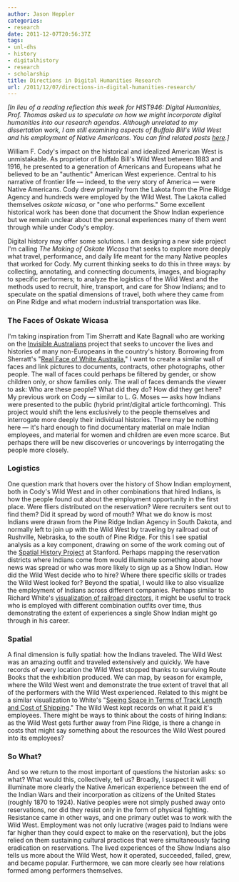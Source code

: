 ```yaml
---
author: Jason Heppler
categories:
- research
date: 2011-12-07T20:56:37Z
tags:
- unl-dhs
- history
- digitalhistory
- research
- scholarship
title: Directions in Digital Humanities Research
url: /2011/12/07/directions-in-digital-humanities-research/
---
```


*[In lieu of a reading reflection this week for HIST946: Digital Humanities, Prof. Thomas asked us to speculate on how we might incorporate digital humanities into our research agendas. Although unrelated to my dissertation work, I am still examining aspects of Buffalo Bill's Wild West and his employment of Native Americans. You can find related posts [here](http://jasonheppler.org/the-digital-humanities-seminar.html).]*

William F. Cody's impact on the historical and idealized American West is unmistakable. As proprietor of Buffalo Bill's Wild West between 1883 and 1916, he presented to a generation of Americans and Europeans what he believed to be an "authentic" American West experience. Central to his narrative of frontier life — indeed, to the very story of America — were Native Americans. Cody drew primarily from the Lakota from the Pine Ridge Agency and hundreds were employed by the Wild West. The Lakota called themselves *oskate wicasa*, or "one who performs." Some excellent historical work has been done that document the Show Indian experience but we remain unclear about the personal experiences many of them went through while under Cody's employ.

Digital history may offer some solutions. I am designing a new side project I'm calling *The Making of Oskate Wicasa* that seeks to explore more deeply what travel, performance, and daily life meant for the many Native peoples that worked for Cody. My current thinking seeks to do this in three ways: by collecting, annotating, and connecting documents, images, and biography to specific performers; to analyze the logistics of the Wild West and the methods used to recruit, hire, transport, and care for Show Indians; and to speculate on the spatial dimensions of travel, both where they came from on Pine Ridge and what modern industrial transportation was like.

### The Faces of Oskate Wicasa

I'm taking inspiration from Tim Sherratt and Kate Bagnall who are working on the [Invisible Australians](http://invisibleaustralians.org/) project that seeks to uncover the lives and histories of many non-Europeans in the country's history. Borrowing from Sherratt's "[Real Face of White Australia](http://invisibleaustralians.org/faces/)," I want to create a similar wall of faces and link pictures to documents, contracts, other photographs, other people. The wall of faces could perhaps be filtered by gender, or show children only, or show families only. The wall of faces demands the viewer to ask: Who are these people? What did they do? How did they get here? My previous work on Cody — similar to L. G. Moses — asks how Indians were presented to the public (hybrid print/digital article forthcoming). This project would shift the lens exclusively to the people themselves and interrogate more deeply their individual histories. There may be nothing here — it's hard enough to find documentary material on male Indian employees, and material for women and children are even more scarce. But perhaps there will be new discoveries or uncoverings by interrogating the people more closely.

### Logistics

One question mark that hovers over the history of Show Indian employment, both in Cody's Wild West and in other combinations that hired Indians, is how the people found out about the employment opportunity in the first place. Were fliers distributed on the reservation? Were recruiters sent out to find them? Did it spread by word of mouth? What we do know is most Indians were drawn from the Pine Ridge Indian Agency in South Dakota, and normally left to join up with the Wild West by traveling by railroad out of Rushville, Nebraska, to the south of Pine Ridge. For this I see spatial analysis as a key component, drawing on some of the work coming out of the [Spatial History Project](http://www.stanford.edu/group/spatialhistory/) at Stanford. Perhaps mapping the reservation districts where Indians come from would illuminate something about how news was spread or who was more likely to sign up as a Show Indian. How did the Wild West decide who to hire? Where there specific skills or trades the Wild West looked for? Beyond the spatial, I would like to also visualize the employment of Indians across different companies. Perhaps similar to Richard White's [visualization of railroad directors](http://www.stanford.edu/group/spatialhistory/cgi-bin/railroaded/gallery/interactive-visualizations?page=1#), it might be useful to track who is employed with different combination outfits over time, thus demonstrating the extent of experiences a single Show Indian might go through in his career.

### Spatial

A final dimension is fully spatial: how the Indians traveled. The Wild West was an amazing outfit and traveled extensively and quickly. We have records of every location the Wild West stopped thanks to surviving Route Books that the exhibition produced. We can map, by season for example, where the Wild West went and demonstrate the true extent of travel that all of the performers with the Wild West experienced. Related to this might be a similar visualization to White's "[Seeing Space in Terms of Track Length and Cost of Shipping](http://www.stanford.edu/group/spatialhistory/cgi-bin/railroaded/gallery/interactive-visualizations?page=1#lightbox=gallery/interactive-visualizations/seeing-space-terms-track-length-and-cost-shipping)." The Wild West kept records on what it paid it's employees. There might be ways to think about the costs of hiring Indians: as the Wild West gets further away from Pine Ridge, is there a change in costs that might say something about the resources the Wild West poured into its employees?

### So What?

And so we return to the most important of questions the historian asks: so what? What would this, collectively, tell us? Broadly, I suspect it will illuminate more clearly the Native American experience between the end of the Indian Wars and their incorporation as citizens of the United States (roughly 1870 to 1924). Native peoples were not simply pushed away onto reservations, nor did they resist only in the form of physical fighting. Resistance came in other ways, and one primary outlet was to work with the Wild West. Employment was not only lucrative (wages paid to Indians were far higher than they could expect to make on the reservation), but the jobs relied on them sustaining cultural practices that were simultaneously facing eradication on reservations. The lived experiences of the Show Indians also tells us more about the Wild West, how it operated, succeeded, failed, grew, and became popular. Furthermore, we can more clearly see how relations formed among performers themselves.
